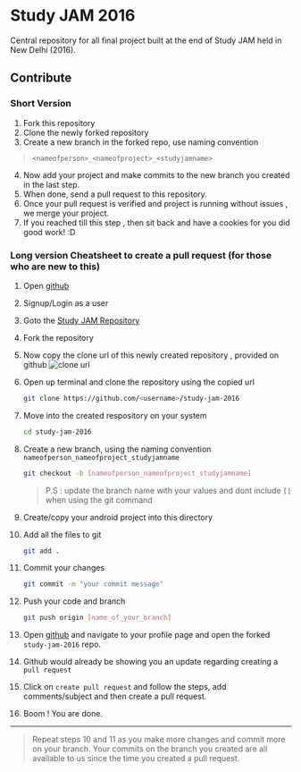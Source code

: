 # Study JAM 2016

Central repository for all final project built at the end of Study JAM held in New Delhi (2016).

## Contribute

### Short Version
1. Fork this repository
2. Clone the newly forked repository
3. Create a new branch in the forked repo, use naming convention 
> `<nameofperson>_<nameofproject>_<studyjamname>`

4. Now add your project and make commits to the new branch you created in the last step.
5. When done, send a pull request to this repository.
6. Once your pull request is verified and project is running without issues , we merge your project.
7. If you reached till this step , then sit back and have a cookies for you did good work!  :D


### Long version Cheatsheet to create a pull request (for those who are new to this)
1. Open [github](https://github.com)
2. Signup/Login as a user
3. Goto the [Study JAM Repository](https://github.com/GDGND/study-jam-2016)
4. Fork the repository
5. Now copy the clone url of this newly created repository , provided on github
	![clone url](https://github.com/GDGND/study-jam-2016/raw/master/cloneurl.jpeg)
6. Open up terminal and clone the repository using the copied url
	```bash
	git clone https://github.com/<username>/study-jam-2016
	```
	
7. Move into the created respository on your system
	```bash
	cd study-jam-2016 
	```

8. Create a new branch, using the naming convention  `nameofperson_nameofproject_studyjamname`
	```bash
	git checkout -b [nameofperson_nameofproject_studyjamname]
	```
	> P.S : update the branch name with your values and dont include `[]` when using the git command

9. Create/copy your android project into this directory
10. Add all the files to git
	```bash
	git add .
	```

11. Commit your changes
	```bash
	git commit -m "your commit message"
	```

12. Push your code and branch
	```bash
	git push origin [name_of_your_branch]
	```

13. Open [github](https://github.com) and navigate to your profile page and open the forked `study-jam-2016` repo.

14. Github would already be showing you an update regarding creating a `pull request`
15. Click on `create pull request` and follow the steps, add comments/subject and then create a pull request.

16. Boom ! You are done.

---

>Repeat steps 10 and 11 as you make more changes and commit more on your branch. Your commits on the branch you created are all available to us since the time you created a pull request.
